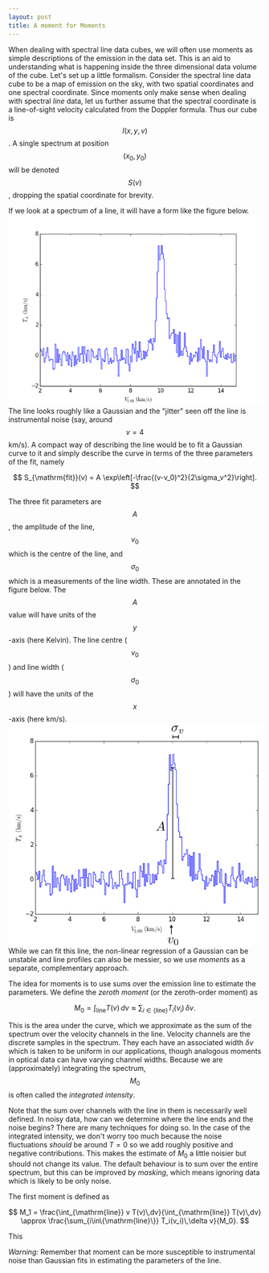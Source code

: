 ```yaml
---
layout: post
title: A moment for Moments
---
```


When dealing with spectral line data cubes, we will often use moments as simple descriptions of the emission in the data set.   This is an aid to understanding what is happening inside the three dimensional data volume of the cube.  Let's set up a little formalism.  Consider the spectral line data cube to be a map of emission on the sky, with two spatial coordinates and one spectral coordinate.  Since moments only make sense when dealing with spectral _line_ data, let us further assume that the spectral coordinate is a line-of-sight velocity calculated from the Doppler formula.  Thus our cube is $$I(x,y,v)$$.  A single spectrum at position $$(x_0, y_0)$$ will be denoted $$S(v)$$, dropping the spatial coordinate for brevity.

If we look at a spectrum of a line, it will have a form like the figure below. 
![Example spectrum](/images/sample_spec.png)
The line looks roughly like a Gaussian and the "jitter" seen off the line is instrumental noise (say, around $$v=4$$ km/s).  A compact way of describing the line would be to fit a Gaussian curve to it and simply describe the curve in terms of the three parameters of the fit, namely

$$
S_{\mathrm{fit}}(v) = A \exp\left[-\frac{(v-v_0)^2}{2\sigma_v^2}\right].
$$

The three fit parameters are $$A$$, the amplitude of the line, $$v_0$$ which is the centre of the line, and $$\sigma_0$$ which is a measurements of the line width.  These are annotated in the figure below.  The $$A$$ value will have units of the $$y$$-axis (here Kelvin).  The line centre ($$v_0$$) and line width ($$\sigma_0$$) will have the units of the $$x$$-axis (here km/s).  
![Example spectrum](/images/sample_spec_annotated.png)
While we can fit this line, the non-linear regression of a Gaussian can be unstable and line profiles can also be messier, so we use _moments_ as a separate, complementary approach.  

The idea for moments is to use sums over the emission line to estimate the parameters.  We define the _zeroth moment_ (or the zeroth-order moment) as

$$
M_0 = \int_{\mathrm{line}} T(v)\,dv \approx \sum_{i\in\{\mathrm{line}\}} T_i(v_i)\,\delta v.
$$ 

This is the area under the curve, which we approximate as the sum of the spectrum over the velocity channels in the line.  Velocity channels are the discrete samples in the spectrum.  They each have an associated width $\delta v$ which is taken to be uniform in our applications, though analogous moments in optical data can have varying channel widths.  Because we are (approximately) integrating the spectrum, $$M_0$$ is often called the _integrated intensity_.  

Note that the sum over channels with the line in them is necessarily well defined.  In noisy data, how can we determine where the line ends and the noise begins?  There are many techniques for doing so.  In the case of the integrated intensity, we don't worry too much because the noise fluctuations _should_ be around $T=0$ so we add roughly positive and negative contributions.  This makes the estimate of $M_0$ a little noisier but should not change its value.  The default behaviour is to sum over the entire spectrum, but this can be improved by _masking_, which means ignoring data which is likely to be only noise.

The first moment is defined as 

$$
M_1 = \frac{\int_{\mathrm{line}} v T(v)\,dv}{\int_{\mathrm{line}} T(v)\,dv} \approx \frac{\sum_{i\in\{\mathrm{line}\}} T_i(v_i)\,\delta v}{M_0}.
$$ 

This 



_Warning:_ Remember that moment can be more susceptible to instrumental noise than Gaussian fits in estimating the parameters of the line.



